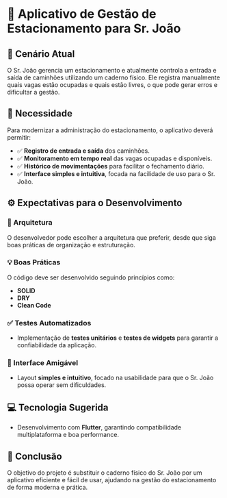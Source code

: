 # 🚗 Aplicativo de Gestão de Estacionamento para Sr. João

## 📌 Cenário Atual

O Sr. João gerencia um estacionamento e atualmente controla a entrada e saída de caminhões utilizando um caderno físico. Ele registra manualmente quais vagas estão ocupadas e quais estão livres, o que pode gerar erros e dificultar a gestão.

## 🎯 Necessidade

Para modernizar a administração do estacionamento, o aplicativo deverá permitir:

- ✅ **Registro de entrada e saída** dos caminhões.
- ✅ **Monitoramento em tempo real** das vagas ocupadas e disponíveis.
- ✅ **Histórico de movimentações** para facilitar o fechamento diário.
- ✅ **Interface simples e intuitiva**, focada na facilidade de uso para o Sr. João.

## ⚙️ Expectativas para o Desenvolvimento

### 📂 Arquitetura
O desenvolvedor pode escolher a arquitetura que preferir, desde que siga boas práticas de organização e estruturação.

### 💡 Boas Práticas
O código deve ser desenvolvido seguindo princípios como:
- **SOLID**
- **DRY**
- **Clean Code**

### ✅ Testes Automatizados
- Implementação de **testes unitários** e **testes de widgets** para garantir a confiabilidade da aplicação.

### 🎨 Interface Amigável
- Layout **simples e intuitivo**, focado na usabilidade para que o Sr. João possa operar sem dificuldades.

## 💻 Tecnologia Sugerida
- Desenvolvimento com **Flutter**, garantindo compatibilidade multiplataforma e boa performance.

## 📌 Conclusão
O objetivo do projeto é substituir o caderno físico do Sr. João por um aplicativo eficiente e fácil de usar, ajudando na gestão do estacionamento de forma moderna e prática.

